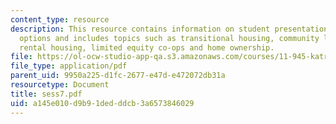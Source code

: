 ```yaml
---
content_type: resource
description: This resource contains information on student presentations on housing
  options and includes topics such as transitional housing, community land trusts,
  rental housing, limited equity co-ops and home ownership.
file: https://ol-ocw-studio-app-qa.s3.amazonaws.com/courses/11-945-katrina-practicum-spring-2006/a145e010d9b91dedddcb3a6573846029_sess7.pdf
file_type: application/pdf
parent_uid: 9950a225-d1fc-2677-e47d-e472072db31a
resourcetype: Document
title: sess7.pdf
uid: a145e010-d9b9-1ded-ddcb-3a6573846029
---
```

